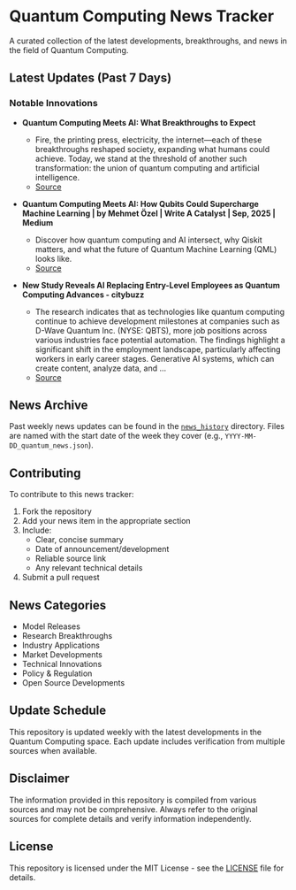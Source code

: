 # Quantum Computing News Tracker

A curated collection of the latest developments, breakthroughs, and news in the field of Quantum Computing.

## Latest Updates (Past 7 Days)


### Notable Innovations

- **Quantum Computing Meets AI: What Breakthroughs to Expect**
  - Fire, the printing press, electricity, the internet—each of these breakthroughs reshaped society, expanding what humans could achieve. Today, we stand at the threshold of another such transformation: the union of quantum computing and artificial intelligence.
  - [Source](https://www.sciencenewstoday.org/quantum-computing-meets-ai-what-breakthroughs-to-expect)

- **Quantum Computing Meets AI: How Qubits Could Supercharge Machine Learning | by Mehmet Özel | Write A Catalyst | Sep, 2025 | Medium**
  - Discover how quantum computing and AI intersect, why Qiskit matters, and what the future of Quantum Machine Learning (QML) looks like.
  - [Source](https://medium.com/write-a-catalyst/quantum-computing-meets-ai-how-qubits-could-supercharge-machine-learning-7cbc84fc04b5)

- **New Study Reveals AI Replacing Entry-Level Employees as Quantum Computing Advances - citybuzz**
  - The research indicates that as technologies like quantum computing continue to achieve development milestones at companies such as D-Wave Quantum Inc. (NYSE: QBTS), more job positions across various industries face potential automation. The findings highlight a significant shift in the employment landscape, particularly affecting workers in early career stages. Generative AI systems, which can create content, analyze data, and ...
  - [Source](https://www.citybuzz.co/2025/09/04/new-study-reveals-ai-replacing-entry-level-employees-as-quantum-computing-advances/)


## News Archive

Past weekly news updates can be found in the [`news_history`](./news_history/) directory. Files are named with the start date of the week they cover (e.g., `YYYY-MM-DD_quantum_news.json`).

## Contributing

To contribute to this news tracker:
1. Fork the repository
2. Add your news item in the appropriate section
3. Include:
   - Clear, concise summary
   - Date of announcement/development
   - Reliable source link
   - Any relevant technical details
4. Submit a pull request

## News Categories

- Model Releases
- Research Breakthroughs
- Industry Applications
- Market Developments
- Technical Innovations
- Policy & Regulation
- Open Source Developments

## Update Schedule

This repository is updated weekly with the latest developments in the Quantum Computing space. Each update includes verification from multiple sources when available.

## Disclaimer

The information provided in this repository is compiled from various sources and may not be comprehensive. Always refer to the original sources for complete details and verify information independently.

## License

This repository is licensed under the MIT License - see the [LICENSE](LICENSE) file for details.
